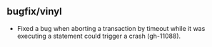 ## bugfix/vinyl

* Fixed a bug when aborting a transaction by timeout while it was executing
  a statement could trigger a crash (gh-11088).
